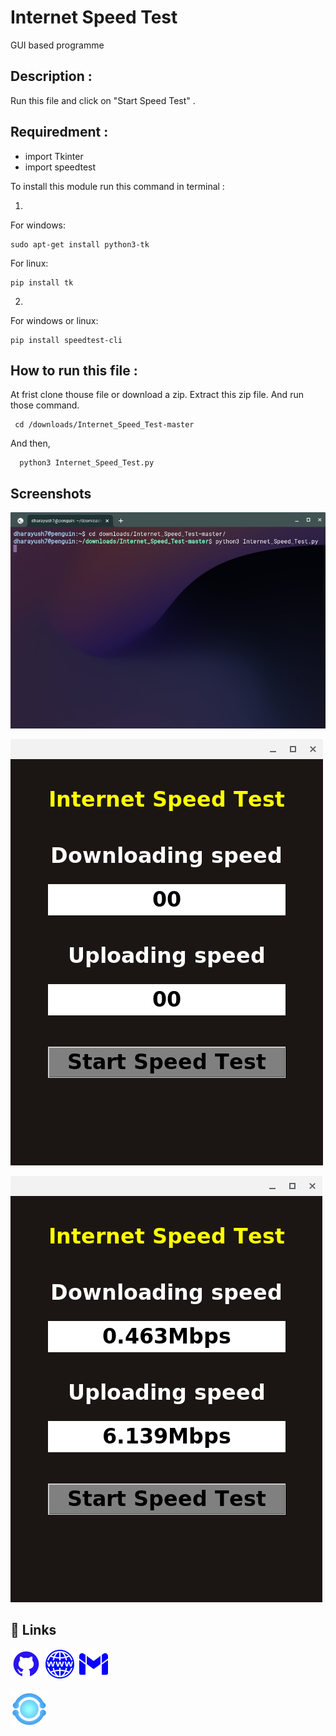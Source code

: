 # Internet Speed Test

GUI based programme
## Description :

Run this file and click on "Start Speed Test" .
##  Requiredment :

- import Tkinter
- import speedtest

To install this module run this command in terminal :


1.
For windows:
```brash
sudo apt-get install python3-tk
```

For linux:

```brash
pip install tk
```


2. 
For windows or linux:

```brash
pip install speedtest-cli
```
##  How to run this file :

At frist clone thouse file or download a zip. Extract this zip file. And run those command.

```brash
 cd /downloads/Internet_Speed_Test-master
 ```

 And then,
 
 ```brash
   python3 Internet_Speed_Test.py
 ```


## Screenshots




![App Screenshot](https://github.com/dharayush7/pyimage/blob/image/Internet_Speed_Test/image1.png?raw=true)

![App Screenshot](https://github.com/dharayush7/pyimage/blob/image/Internet_Speed_Test/image2.png?raw=true)

![App Screenshot](https://github.com/dharayush7/pyimage/blob/image/Internet_Speed_Test/image3.png?raw=true)

## 🔗 Links

[![github](https://github.com/dharayush7/pyimage/blob/image/Icons/github.png?raw=true)](https://github.com/dharayush7)
[![Website](https://github.com/dharayush7/pyimage/blob/image/Icons/website.png?raw=true)](#)
[![gmail](https://github.com/dharayush7/pyimage/blob/image/Icons/gmail.png?raw=true)](mailto:ayushdh2@gmail.com)


 
  
![Logo](https://github.com/dharayush7/pyimage/blob/image/Icons/logo.png?raw=true)

